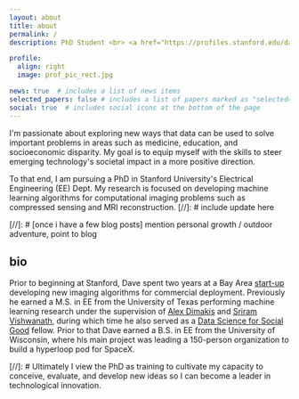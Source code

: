 ```yaml
---
layout: about
title: about
permalink: /
description: PhD Student <br> <a href="https://profiles.stanford.edu/david-van-veen/">Stanford University</a>

profile:
  align: right
  image: prof_pic_rect.jpg

news: true  # includes a list of news items
selected_papers: false # includes a list of papers marked as "selected={true}"
social: true  # includes social icons at the bottom of the page
---
```


I'm passionate about exploring new ways that data can be used to solve important problems in areas such as medicine, education, and socioeconomic disparity. 
My goal is to equip myself with the skills to steer emerging technology's societal impact in a more positive direction.

To that end, I am pursuing a PhD in Stanford University's Electrical Engineering (EE) Dept. 
My research is focused on developing machine learning algorithms for computational imaging problems such as compressed sensing and MRI reconstruction. 
[//]: # include update here

[//]: # [once i have a few blog posts] mention personal growth / outdoor adventure, point to blog

## bio
Prior to beginning at Stanford, Dave spent two years at a Bay Area <a href="https://subtlemedical.com/">start-up</a> developing new imaging algorithms for commercial deployment. 
Previously he earned a M.S. in EE from the University of Texas performing machine learning research under the supervision of <a href="https://users.ece.utexas.edu/~dimakis/">Alex Dimakis</a>
and <a href="http://sriram.utlinc.org/#/">Sriram Vishwanath</a>, during which time he also served as a <a href="https://www.dssgfellowship.org/">Data Science for Social Good</a> fellow. 
Prior to that Dave earned a B.S. in EE from the University of Wisconsin, where his main project was leading a 150-person organization to build a hyperloop pod for SpaceX.

[//]: # Ultimately I view the PhD as training to cultivate my capacity to conceive, evaluate, and develop new ideas so I can become a leader in technological innovation.
